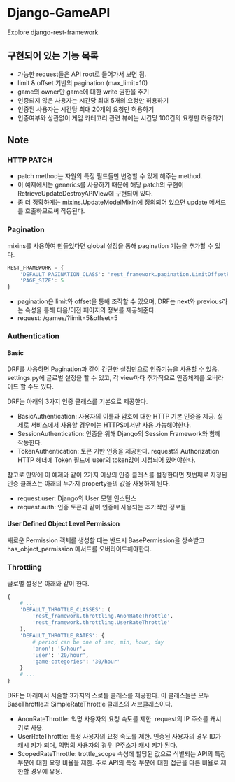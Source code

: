 # Django-GameAPI
Explore django-rest-framework

## 구현되어 있는 기능 목록
* 가능한 request들은 API root로 들어가서 보면 됨.
* limit & offset 기반의 pagination (max_limit=10)
* game의 owner만 game에 대한 write 권한을 주기
* 인증되지 않은 사용자는 시간당 최대 5개의 요청만 허용하기
* 인증된 사용자는 시간당 최대 20개의 요청만 허용하기
* 인증여부와 상관없이 게임 카테고리 관련 뷰에는 시간당 100건의 요청만 허용하기

## Note
### HTTP PATCH
* patch method는 자원의 특정 필드들만 변경할 수 있게 해주는 method.
* 이 예제에서는 generics를 사용하기 때문에 해당 patch의 구현이 RetrieveUpdateDestroyAPIView에 구현되어 있다.
* 좀 더 정확하게는 mixins.UpdateModelMixin에 정의되어 있으면 update 메서드를 호출하므로써 작동된다.

### Pagination
mixins를 사용하여 만들었다면 global 설정을 통해 pagination 기능을 추가할 수 있다.
```python
REST_FRAMEWORK = {
    'DEFAULT_PAGINATION_CLASS': 'rest_framework.pagination.LimitOffsetPagination',
    'PAGE_SIZE': 5
}
```
* pagination은 limit와 offset을 통해 조작할 수 있으며, DRF는 next와 previous라는 속성을 통해 다음/이전 페이지의 정보를 제공해준다.
* request: /games/?limit=5&offset=5

### Authentication

#### Basic
DRF를 사용하면 Pagination과 같이 간단한 설정만으로 인증기능을 사용할 수 있음.
settings.py에 글로벌 설정을 할 수 있고, 각 view마다 추가적으로 인증체계를 오버라이드 할 수도 있다.

DRF는 아래의 3가지 인증 클래스를 기본으로 제공한다.
* BasicAuthentication: 사용자의 이름과 암호에 대한 HTTP 기본 인증을 제공. 실제로 서비스에서 사용할 경우에는 HTTPS에서만 사용 가능해야한다.
* SessionAuthentication: 인증을 위해 Django의 Session Framework와 함께 작동한다.
* TokenAuthentication: 토큰 기반 인증을 제공한다. request의 Authorization HTTP 헤더에 Token 필드에 user의 token값이 지정되어 있어야한다.

참고로 만약에 이 예제와 같이 2가지 이상의 인증 클래스를 설정한다면 첫번째로 지정된 인증 클래스는
아래의 두가지 property들의 값을 사용하게 된다.
* request.user: Django의 User 모델 인스턴스
* request.auth: 인증 토큰과 같이 인증에 사용되는 추가적인 정보들

#### User Defined Object Level Permission
새로운 Permission 객체를 생성할 때는 반드시 BasePermission을 상속받고 has_object_permission 메서드를
오버라이드해야한다.

### Throttling
글로벌 설정은 아래와 같이 한다.
```python
{
    # ...
    'DEFAULT_THROTTLE_CLASSES': (
        'rest_framework.throttling.AnonRateThrottle',
        'rest_framework.throttling.UserRateThrottle'
    ),
    'DEFAULT_THROTTLE_RATES': {
        # period can be one of sec, min, hour, day  
        'anon': '5/hour',
        'user': '20/hour',
        'game-categories': '30/hour'
    }
    # ...
}

```

DRF는 아래에서 서술할 3가지의 스로틀 클래스를 제공한다. 
이 클래스들은 모두 BaseThrottle과 SimpleRateThrottle 클래스의 서브클래스이다.

* AnonRateThrottle: 익명 사용자의 요청 속도를 제한. request의 IP 주소를 캐시 키로 사용.
* UserRateThrottle: 특정 사용자의 요청 속도를 제한. 인증된 사용자의 경우 ID가 캐시 키가 되며, 익명의 사용자의 경우 IP주소가 캐시 키가 된다.
* ScopedRateThrottle: trottle_scope 속성에 할당된 값으로 식별되는 API의 특정 부분에 대한 요청 비율을 제한. 주로 API의 특정 부분에 대한 접근을 다른 비율로 제한할 경우에 유용.